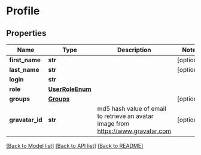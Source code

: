 # Profile

## Properties
Name | Type | Description | Notes
------------ | ------------- | ------------- | -------------
**first_name** | **str** |  | [optional]
**last_name** | **str** |  | [optional]
**login** | **str** |  |
**role** | [**UserRoleEnum**](UserRoleEnum.md) |  |
**groups** | [**Groups**](Groups.md) |  | [optional]
**gravatar_id** | **str** | md5 hash value of email to retrieve an avatar image from https://www.gravatar.com | [optional]

[[Back to Model list]](../README.md#documentation-for-models) [[Back to API list]](../README.md#documentation-for-api-endpoints) [[Back to README]](../README.md)
